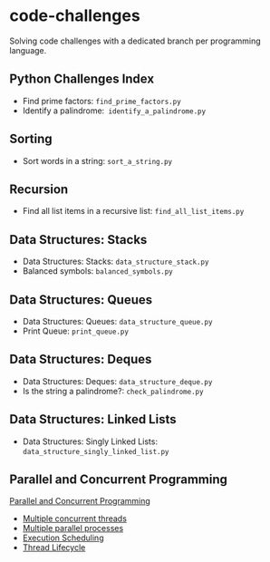 # code-challenges
Solving code challenges with a dedicated branch per programming language.

## Python Challenges Index

* Find prime factors: `find_prime_factors.py`
* Identify a palindrome:` identify_a_palindrome.py`

## Sorting

* Sort words in a string: `sort_a_string.py`

## Recursion

* Find all list items in a recursive list: `find_all_list_items.py`

## Data Structures: Stacks

* Data Structures: Stacks: `data_structure_stack.py`
* Balanced symbols: `balanced_symbols.py`

## Data Structures: Queues

* Data Structures: Queues: `data_structure_queue.py`
* Print Queue: `print_queue.py`

## Data Structures: Deques

* Data Structures: Deques: `data_structure_deque.py`
* Is the string a palindrome?: `check_palindrome.py`

## Data Structures: Linked Lists

* Data Structures: Singly Linked Lists: `data_structure_singly_linked_list.py`

## Parallel and Concurrent Programming

[Parallel and Concurrent Programming](parallel/README.md)

* [Multiple concurrent threads](parallel/multiple_concurrent_threads.py)
* [Multiple parallel processes](parallel/multiple_processes.py)
* [Execution Scheduling](parallel/execution_scheduling.py)
* [Thread Lifecycle](parallel/thread_lifecycle.py)